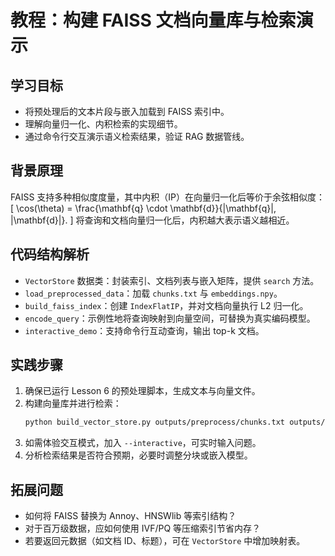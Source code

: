 # 教程：构建 FAISS 文档向量库与检索演示

## 学习目标
- 将预处理后的文本片段与嵌入加载到 FAISS 索引中。
- 理解向量归一化、内积检索的实现细节。
- 通过命令行交互演示语义检索结果，验证 RAG 数据管线。

## 背景原理
FAISS 支持多种相似度度量，其中内积（IP）在向量归一化后等价于余弦相似度：
\[
\cos(\theta) = \frac{\mathbf{q} \cdot \mathbf{d}}{\|\mathbf{q}\|\, \|\mathbf{d}\|}.
\]
将查询和文档向量归一化后，内积越大表示语义越相近。

## 代码结构解析
- `VectorStore` 数据类：封装索引、文档列表与嵌入矩阵，提供 `search` 方法。
- `load_preprocessed_data`：加载 `chunks.txt` 与 `embeddings.npy`。
- `build_faiss_index`：创建 `IndexFlatIP`，并对文档向量执行 L2 归一化。
- `encode_query`：示例性地将查询映射到向量空间，可替换为真实编码模型。
- `interactive_demo`：支持命令行互动查询，输出 top-k 文档。

## 实践步骤
1. 确保已运行 Lesson 6 的预处理脚本，生成文本与向量文件。
2. 构建向量库并进行检索：
   ```bash
   python build_vector_store.py outputs/preprocess/chunks.txt outputs/preprocess/embeddings.npy --top_k 3
   ```
3. 如需体验交互模式，加入 `--interactive`，可实时输入问题。
4. 分析检索结果是否符合预期，必要时调整分块或嵌入模型。

## 拓展问题
- 如何将 FAISS 替换为 Annoy、HNSWlib 等索引结构？
- 对于百万级数据，应如何使用 IVF/PQ 等压缩索引节省内存？
- 若要返回元数据（如文档 ID、标题），可在 `VectorStore` 中增加映射表。
